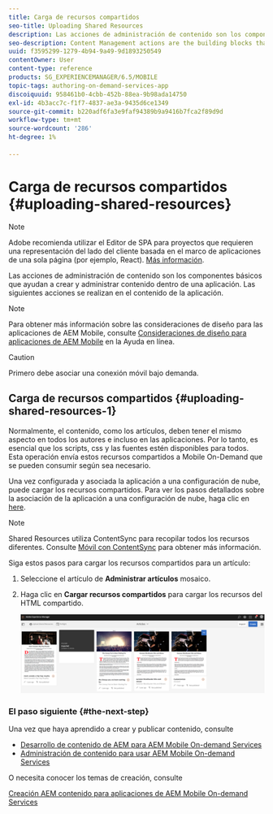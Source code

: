 ```yaml
---
title: Carga de recursos compartidos
seo-title: Uploading Shared Resources
description: Las acciones de administración de contenido son los componentes básicos que ayudan a crear y administrar contenido dentro de una aplicación. Siga esta página para obtener más información sobre la carga de recursos compartidos.
seo-description: Content Management actions are the building blocks that help to create and manage content within an application. Follow this page to learn about uploading shared resources.
uuid: f3595299-1279-4b94-9a49-9d1893250549
contentOwner: User
content-type: reference
products: SG_EXPERIENCEMANAGER/6.5/MOBILE
topic-tags: authoring-on-demand-services-app
discoiquuid: 958461b0-4cbb-452b-88ea-9b98ada14750
exl-id: 4b3acc7c-f1f7-4837-ae3a-9435d6ce1349
source-git-commit: b220adf6fa3e9faf94389b9a9416b7fca2f89d9d
workflow-type: tm+mt
source-wordcount: '286'
ht-degree: 1%

---
```


# Carga de recursos compartidos {#uploading-shared-resources}

>[!NOTE]
>
>Adobe recomienda utilizar el Editor de SPA para proyectos que requieren una representación del lado del cliente basada en el marco de aplicaciones de una sola página (por ejemplo, React). [Más información](/help/sites-developing/spa-overview.md).

Las acciones de administración de contenido son los componentes básicos que ayudan a crear y administrar contenido dentro de una aplicación. Las siguientes acciones se realizan en el contenido de la aplicación.

>[!NOTE]
>
>Para obtener más información sobre las consideraciones de diseño para las aplicaciones de AEM Mobile, consulte [Consideraciones de diseño para aplicaciones de AEM Mobile](https://helpx.adobe.com/digital-publishing-solution/help/design-app.html) en la Ayuda en línea.

>[!CAUTION]
>
>Primero debe asociar una conexión móvil bajo demanda.

## Carga de recursos compartidos {#uploading-shared-resources-1}

Normalmente, el contenido, como los artículos, deben tener el mismo aspecto en todos los autores e incluso en las aplicaciones. Por lo tanto, es esencial que los scripts, css y las fuentes estén disponibles para todos. Esta operación envía estos recursos compartidos a Mobile On-Demand que se pueden consumir según sea necesario.

Una vez configurada y asociada la aplicación a una configuración de nube, puede cargar los recursos compartidos. Para ver los pasos detallados sobre la asociación de la aplicación a una configuración de nube, haga clic en [here](/help/mobile/mobile-apps-ondemand-application-create-configure-action.md).

>[!NOTE]
>
>Shared Resources utiliza ContentSync para recopilar todos los recursos diferentes. Consulte [Móvil con ContentSync](/help/mobile/mobile-ondemand-contentsync.md) para obtener más información.

Siga estos pasos para cargar los recursos compartidos para un artículo:

1. Seleccione el artículo de **Administrar artículos** mosaico.
1. Haga clic en **Cargar recursos compartidos** para cargar los recursos del HTML compartido.

   ![chlimage_1-133](assets/chlimage_1-133.png)

### El paso siguiente {#the-next-step}

Una vez que haya aprendido a crear y publicar contenido, consulte

* [Desarrollo de contenido de AEM para AEM Mobile On-demand Services](/help/mobile/aem-mobile-on-demand.md)
* [Administración de contenido para usar AEM Mobile On-demand Services](/help/mobile/aem-mobile.md)

O necesita conocer los temas de creación, consulte

[Creación AEM contenido para aplicaciones de AEM Mobile On-demand Services](/help/mobile/mobile-apps-ondemand.md)
